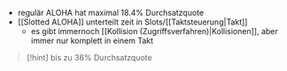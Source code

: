 - regulär ALOHA hat maximal $18.4\%$ Durchsatzquote
- [[Slotted ALOHA]] unterteilt zeit in Slots/[[Taktsteuerung|Takt]] 
	- es gibt immernoch [[Kollision (Zugriffsverfahren)|Kollisionen]], aber immer nur komplett in einem Takt

> [!hint] bis zu $36\%$ Durchsatzquote